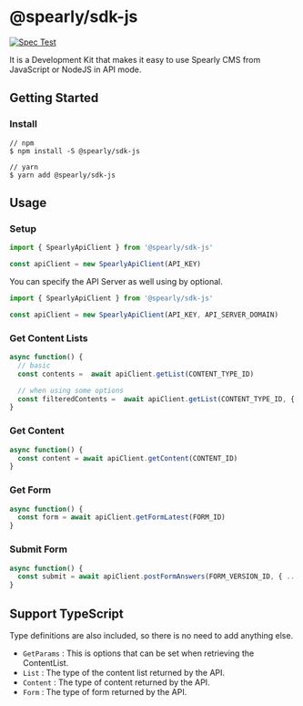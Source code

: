 # @spearly/sdk-js

[![Spec Test](https://github.com/unimal-jp/spearly-sdk-js/actions/workflows/spec.yml/badge.svg)](https://github.com/unimal-jp/spearly-sdk-js/actions/workflows/spec.yml)

It is a Development Kit that makes it easy to use Spearly CMS from JavaScript or NodeJS in API mode.

## Getting Started

### Install

```
// npm
$ npm install -S @spearly/sdk-js

// yarn
$ yarn add @spearly/sdk-js
```

## Usage

### Setup

```js
import { SpearlyApiClient } from '@spearly/sdk-js'

const apiClient = new SpearlyApiClient(API_KEY)
```

You can specify the API Server as well using by optional.

```js
import { SpearlyApiClient } from '@spearly/sdk-js'

const apiClient = new SpearlyApiClient(API_KEY, API_SERVER_DOMAIN)
```

### Get Content Lists

```js
async function() {
  // basic
  const contents =  await apiClient.getList(CONTENT_TYPE_ID)

  // when using some options
  const filteredContents =  await apiClient.getList(CONTENT_TYPE_ID, { limit: 10, offset: 20 })
}
```

### Get Content

```js
async function() {
  const content = await apiClient.getContent(CONTENT_ID)
}
```

### Get Form

```js
async function() {
  const form = await apiClient.getFormLatest(FORM_ID)
}
```

### Submit Form

```js
async function() {
  const submit = await apiClient.postFormAnswers(FORM_VERSION_ID, { ...YOUR_FORM_FIRLD_ANSWERS, _spearly_gotcha: '' })
}
```

## Support TypeScript

Type definitions are also included, so there is no need to add anything else.

- `GetParams` : This is options that can be set when retrieving the ContentList.
- `List` : The type of the content list returned by the API.
- `Content` : The type of content returned by the API.
- `Form` : The type of form returned by the API.
